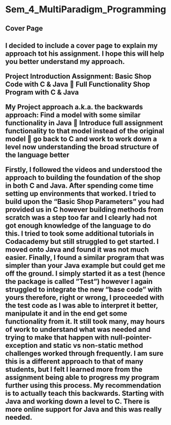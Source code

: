 # Sem_4_MultiParadigm_Programming

<h2> Cover Page <h2> 
I decided to include a cover page to explain my approach tot his assignment. I hope this will help you better understand my approach. 


Project Introduction
Assignment: Basic Shop Code with C & Java  Full Functionality Shop Program with C & Java
 
My Project approach a.k.a. the backwards approach: 
Find a model with some similar functionality in Java  Introduce full assignment functionality to that model instead of the original model  go back to C and work to work down a level now understanding the broad structure of the language better

Firstly, I followed the videos and understood the approach to building the foundation of the shop in both C and Java. 
After spending come time setting up environments that worked. I tried to build upon the “Basic Shop Parameters” you had provided us in C however building methods from scratch was a step too far and I clearly had not got enough knowledge of the language to do this. I tried to took some additional tutorials in Codacademy but still struggled to get started. I moved onto Java and found it was not much easier. 
Finally, I found a similar program that was simpler than your Java example but could get me off the ground. I simply started it as a test (hence the package is called ”Test”)  however I again struggled to integrate the new “base code” with yours therefore, right or wrong, I proceeded with the test code as I was able to interpret it better, manipulate it and  in the end get some functionality from it. It still took many, may hours of work to understand what was needed and trying to make that happen with null-pointer-exception and static vs non-static method challenges worked through frequently. I am sure this is a different approach to that of many students, but I felt I learned more from the assignment being able to progress my program further using this process. 
My recommendation is to actually teach this backwards. Starting with Java and working down a level to C. There is more online support for Java and this was really needed.



